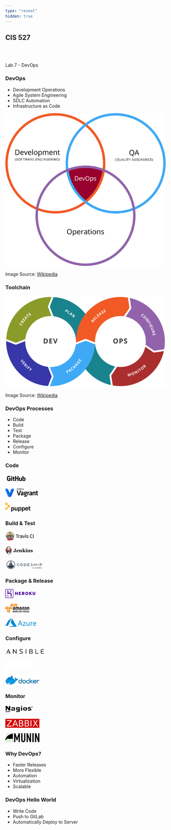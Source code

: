 ```yaml
---
type: "reveal"
hidden: true
---
```

<section>
	<h2>CIS 527</h2><br><br><p>Lab 7 - DevOps</p>
</section>
<section>
	<h3>DevOps</h3>
	<ul>
		<li>Development Operations</li>
		<li>Agile System Engineering</li>
		<li>SDLC Automation</li>
		<li>Infrastructure as Code</li>
	</ul>
</section>
<section>
	<img class="stretch plain" src="../../images/devops_wiki.svg">
	<p class="imagecredit">Image Source: <a href="https://en.wikipedia.org/wiki/DevOps">Wikipedia</a></p>
</section>
<section>
	<h3>Toolchain</h3>
	<img class="stretch plain" src="../../images/devopstools_wiki.svg">
	<p class="imagecredit">Image Source: <a href="https://en.wikipedia.org/wiki/DevOps">Wikipedia</a></p>
</section>
<section>
	<h3>DevOps Processes</h3>
	<ul>
		<li>Code</li>
		<li>Build</li>
		<li>Test</li>
		<li>Package</li>
		<li>Release</li>
		<li>Configure</li>
		<li>Monitor</li>
	</ul>
</section>
<section>
	<h3>Code</h3>
	<p><img class="plain imgcenter" style="height: 2em;" src="../../images/github_logo.png"></p>
	<p><img class="plain imgcenter" style="height: 2em;" src="../../images/vagrant_logo.svg"></p>
	<p><img class="plain imgcenter" style="height: 2em;" src="../../images/puppet_logo.png"></p>
</section>
<section>
	<h3>Build & Test</h3>
	<p><img class="plain imgcenter" style="height: 2em;" src="../../images/travis_logo.png"></p>
	<p><img class="plain imgcenter" style="height: 2em;" src="../../images/jenkins_logo.png"></p>
	<p><img class="plain imgcenter" style="height: 2em;" src="../../images/codeship_logo.png"></p>
</section>
<section>
	<h3>Package & Release</h3>
	<p><img class="plain imgcenter" style="height: 2em;" src="../../images/heroku_logo.svg"></p>
	<p><img class="plain imgcenter" style="height: 2em;" src="../../images/aws_logo.svg"></p>
	<p><img class="plain imgcenter" style="height: 2em;" src="../../images/azure_logo.svg"></p>
</section>
<section>
	<h3>Configure</h3>
	<p><img class="plain imgcenter" style="height: 2em;" src="../../images/ansible.png"></p>
	<p><img class="plain imgcenter" style="height: 2em;" src="../../images/salt_logo.png"></p>
	<p><img class="plain imgcenter" style="height: 2em;" src="../../images/docker_logo.png"></p>
</section>
<section>
	<h3>Monitor</h3>
  <p><img class="plain imgcenter" style="height: 2em;" src="../../images/nagios_logo.png"></p>
	<p><img class="plain imgcenter" style="height: 2em;" src="../../images/zabbix_logo.png"></p>
	<p><img class="plain imgcenter" style="height: 2em;" src="../../images/munin_logo.png"></p>
</section>
<section>
	<h3>Why DevOps?</h3>
	<ul>
		<li>Faster Releases</li>
		<li>More Flexible</li>
		<li>Automation</li>
		<li>Virtualization</li>
		<li>Scalable</li>
	</ul>
</section>
<section>
	<h3>DevOps Hello World</h3>
	<ul>
		<li>Write Code</li>
		<li>Push to GitLab</li>
		<li>Automatically Deploy to Server</li>
	</ul>
</section>
